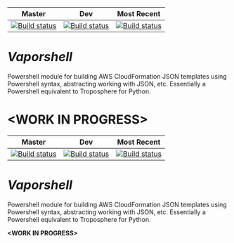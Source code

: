 | Master | Dev | Most Recent |
|:------:|:---:|:-----------:|
| [![Build status](https://ci.appveyor.com/api/projects/status/8a4jsfv42tbmlym8/branch/master?svg=true)](https://ci.appveyor.com/project/nferrell/vaporshell/branch/master) | [![Build status](https://ci.appveyor.com/api/projects/status/8a4jsfv42tbmlym8/branch/dev?svg=true)](https://ci.appveyor.com/project/nferrell/vaporshell/branch/dev) | [![Build status](https://ci.appveyor.com/api/projects/status/8a4jsfv42tbmlym8?svg=true)](https://ci.appveyor.com/project/nferrell/vaporshell)

# *Vaporshell*

Powershell module for building AWS CloudFormation JSON templates using Powershell syntax, abstracting working with JSON, etc. Essentially a Powershell equivalent to Troposphere for Python.

**&lt;WORK IN PROGRESS>**
=======
| Master | Dev | Most Recent |
|:------:|:---:|:-----------:|
| [![Build status](https://ci.appveyor.com/api/projects/status/8a4jsfv42tbmlym8/branch/master?svg=true)](https://ci.appveyor.com/project/nferrell/vaporshell/branch/master) | [![Build status](https://ci.appveyor.com/api/projects/status/8a4jsfv42tbmlym8/branch/dev?svg=true)](https://ci.appveyor.com/project/nferrell/vaporshell/branch/dev) | [![Build status](https://ci.appveyor.com/api/projects/status/8a4jsfv42tbmlym8?svg=true)](https://ci.appveyor.com/project/nferrell/vaporshell)

# *Vaporshell*

Powershell module for building AWS CloudFormation JSON templates using Powershell syntax, abstracting working with JSON, etc. Essentially a Powershell equivalent to Troposphere for Python.

**&lt;WORK IN PROGRESS>**
